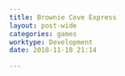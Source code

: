 ```yaml
---
title: Brownie Cove Express
layout: post-wide
categories: games
worktype: Development
date: 2018-11-18 21:14

---
```

